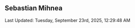 <h2>Sebastian Mihnea</h2>

<!--RECENT_ACTIVITY:start-->
<!--RECENT_ACTIVITY:end-->
<!--RECENT_ACTIVITY:last_update-->
Last Updated: Tuesday, September 23rd, 2025, 12:29:48 AM
<!--RECENT_ACTIVITY:last_update_end-->

<!---LOL-STATS-START-HERE--->
<!---LOL-STATS-END-HERE--->
